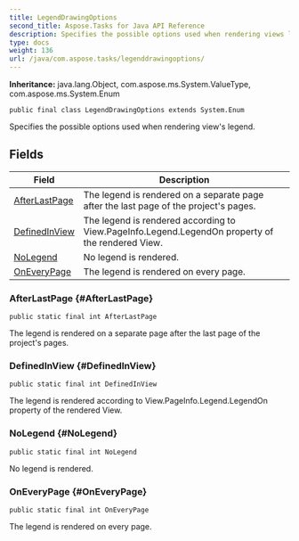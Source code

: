 ```yaml
---
title: LegendDrawingOptions
second_title: Aspose.Tasks for Java API Reference
description: Specifies the possible options used when rendering views legend.
type: docs
weight: 136
url: /java/com.aspose.tasks/legenddrawingoptions/
---
```


**Inheritance:**
java.lang.Object, com.aspose.ms.System.ValueType, com.aspose.ms.System.Enum
```
public final class LegendDrawingOptions extends System.Enum
```

Specifies the possible options used when rendering view's legend.
## Fields

| Field | Description |
| --- | --- |
| [AfterLastPage](#AfterLastPage) | The legend is rendered on a separate page after the last page of the project's pages. |
| [DefinedInView](#DefinedInView) | The legend is rendered according to View.PageInfo.Legend.LegendOn property of the rendered View. |
| [NoLegend](#NoLegend) | No legend is rendered. |
| [OnEveryPage](#OnEveryPage) | The legend is rendered on every page. |
### AfterLastPage {#AfterLastPage}
```
public static final int AfterLastPage
```


The legend is rendered on a separate page after the last page of the project's pages.

### DefinedInView {#DefinedInView}
```
public static final int DefinedInView
```


The legend is rendered according to View.PageInfo.Legend.LegendOn property of the rendered View.

### NoLegend {#NoLegend}
```
public static final int NoLegend
```


No legend is rendered.

### OnEveryPage {#OnEveryPage}
```
public static final int OnEveryPage
```


The legend is rendered on every page.

